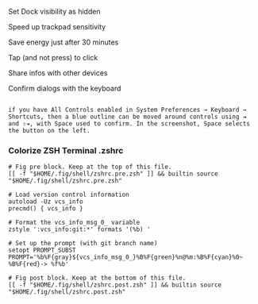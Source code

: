 Set Dock visibility as hidden

Speed up trackpad sensitivity

Save energy just after 30 minutes

Tap (and not press) to click

Share infos with other devices

Confirm dialogs with the keyboard

```

if you have All Controls enabled in System Preferences → Keyboard → Shortcuts, then a blue outline can be moved around controls using ⇥ and ⇧⇥, with Space used to confirm. In the screenshot, Space selects the button on the left.
```

### Colorize ZSH Terminal .zshrc

```
# Fig pre block. Keep at the top of this file.
[[ -f "$HOME/.fig/shell/zshrc.pre.zsh" ]] && builtin source "$HOME/.fig/shell/zshrc.pre.zsh"

# Load version control information
autoload -Uz vcs_info
precmd() { vcs_info }

# Format the vcs_info_msg_0_ variable
zstyle ':vcs_info:git:*' formats '(%b) '

# Set up the prompt (with git branch name)
setopt PROMPT_SUBST
PROMPT='%b%F{gray}${vcs_info_msg_0_}%B%F{green}%n@%m:%B%F{cyan}%0~ %B%F{red}-> %f%b'

# Fig post block. Keep at the bottom of this file.
[[ -f "$HOME/.fig/shell/zshrc.post.zsh" ]] && builtin source "$HOME/.fig/shell/zshrc.post.zsh"

```
